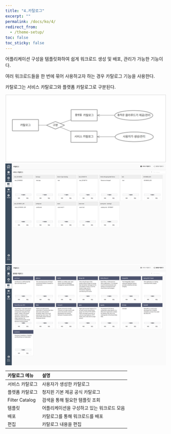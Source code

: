 ```yaml
---
title: "4.카탈로그"
excerpt: ""
permalink: /docs/ko/4/
redirect_from:
  - /theme-setup/
toc: false
toc_sticky: false
---
```



어플리케이션 구성을 템플릿화하여 쉽게 워크로드 생성 및 배포, 관리가 가능한 기능이다.

여러 워크로드들을 한 번에 묶어 사용하고자 하는 경우 카탈로그 기능을 사용한다.

카탈로그는 서비스 카탈로그와 플랫폼 카탈로그로 구분된다.

![](/assets/KR/3.0.0/4_0.png)![](/assets/KR/3.0.0/4_1.png)![](/assets/KR/3.0.0/4_2.png)

| **카탈로그 메뉴** | **설명** |
| :--- | :--- |
| 서비스 카탈로그 | 사용자가 생성한 카탈로그 |
| 플렛폼 카탈로그 | 청지윈 기본 제공 공식 카탈로그 |
| Filter Catalog | 검색을 통해 필요한 템플릿 조회 |
| 템플릿 | 어플리케이션을 구성하고 있는 워크로드 모음 |
| 배포 | 카탈로그를 통해 워크로드를 배포 |
| 편집 | 카탈로그 내용을 편집 |
